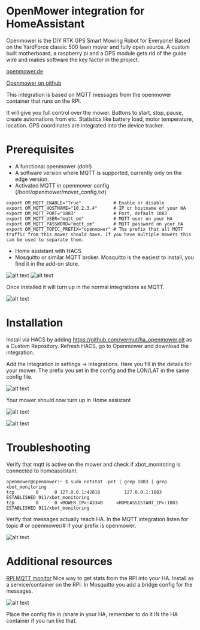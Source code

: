 OpenMower integration for HomeAssistant
===

Openmower is the DIY RTK GPS Smart Mowing Robot for Everyone! Based on the YardForce classic 500 lawn mover and fully open source. A custom built motherboard, a raspberry pi and a GPS module gets rid of the guide wire and makes software the key factor in the project.

[openmower.de](https://openmower.de/)

[Openmower on github](https://github.com/ClemensElflein/OpenMower)

This integration is based on MQTT messages from the openmower container that runs on the RPI. 

It will give you full control over the mower. Buttons to start, stop, pause, create automations from etc. Statistics like battery load, motor temperature, location. GPS coordinates are integrated into the device tracker.

Prerequisites
===
* A functional openmower (doh!)
* A software version where MQTT is supported, currently only on the edge version.
* Activated MQTT in openmower config (/boot/openmower/mover_config.txt)
```
export OM_MQTT_ENABLE="True"            # Enable or disable
export OM_MQTT_HOSTNAME="10.2.3.4"      # IP or hostname of your HA
export OM_MQTT_PORT="1883"              # Port, default 1883
export OM_MQTT_USER="mqtt_om"           # MQTT user on your HA
export OM_MQTT_PASSWORD="mqtt_om"       # MQTT password on your HA
export OM_MQTT_TOPIC_PREFIX="openmower" # The prefix that all MQTT traffic from this mower should have. If you have multiple mowers this can be used to separate them.
```
* Home assistant with HACS
* Mosquitto or similar MQTT broker. Mosquitto is the easiest to install, you find it in the add-on store. 

![alt text](docs/image-5.png)
![alt text](docs/image-6.png)

Once installed it will turn up in the normal integrations as MQTT.

![alt text](docs/image-7.png)

Installation
===

Install via HACS by adding https://github.com/vermut/ha_openmower.git as a Custom Repository. Refresh HACS, go to Openmower and download the integration.

Add the integration in settings -> integrations. Here you fill in the details for your mower. The prefix you set in the config and the LON/LAT in the same config file.

![alt text](docs/image-1.png)

Your mower should now turn up in Home assistant

![alt text](docs/image-2.png)

![alt text](docs/image.png)



Troubleshooting
===
Verify that mqtt is active on the mower and check if xbot_moniroting is connected to homeassistant.
```
openmower@openmower:~ $ sudo netstat -pnt | grep 1883 | grep xbot_monitoring
tcp        0      0 127.0.0.1:42818         127.0.0.1:1883          ESTABLISHED 911/xbot_monitoring
tcp        0      0 <MOWER_IP>:43340     <HOMEASSISTANT_IP>:1883      ESTABLISHED 911/xbot_monitoring
```
Verify that messages actually reach HA. In the MQTT integration listen for topic # or openmower/# if your prefix is openmower.

![alt text](docs/image-3.png)

Additional resources
===

[RPI MQTT monitor](https://github.com/2m/rpi-mqtt-monitor-docker)
Nice way to get stats from the RPI into your HA. Install as a service/container on the RPI. In Mosquitto you add a bridge config for the messages.

![alt text](docs/image-8.png)

Place the config file in /share in your HA, remember to do it IN the HA container if you run like that.